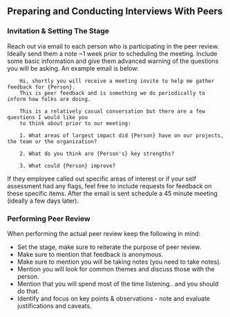 ## Preparing and Conducting Interviews With Peers

### Invitation & Setting The Stage

Reach out via email to each person who is participating in the peer review. Ideally send them
a note ~1 week prior to scheduling the meeting. Include some basic information and give them advanced warning of the questions you will be asking. An example email is below:

```
	Hi, shortly you will receive a meeting invite to help me gather feedback for {Person}. 
	This is peer feedback and is something we do periodically to inform how folks are doing.
	
	This is a relatively casual conversation but there are a few questions I would like you 
	to think about prior to our meeting:
	
	1. What areas of largest impact did {Person} have on our projects, the team or the organization?
	
	2. What do you think are {Person's} key strengths?
	
	3. What could {Person} improve?

```

If they employee called out specific areas of interest or if your self assessment had any flags, feel free to include requests for feedback on these specific items. After the email is sent schedule a 45 minute meeting (ideally a few days later).

### Performing Peer Review

When performing the actual peer review keep the following in mind:

- Set the stage, make sure to reiterate the purpose of peer review.
- Make sure to mention that feedback is anonymous.
- Make sure to mention you will be taking notes (you need to take notes).
- Mention you will look for common themes and discuss those with the person.
- Mention that you will spend most of the time listening.. and you should do that.
- Identify and focus on key points & observations - note and evaluate justifications and caveats.

  